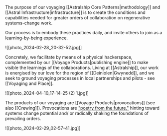 The purpose of our voyaging [[Astralship Core Patterns|methodology]] and [[Astral Infrastructure|infrastructure]] is to create the conditions and capabilities needed for greater orders of collaboration on regenerative systems-change work. 

Our process is to embody these practices daily, and invite others to join as a learning-by-being experience. 

![[photo_2024-02-28_20-32-52.jpg]]

Concretely, we facilitate by means of a physical hackerspace, complemented by our [[Voyage Products|publishing engine]] to make visible the learnings of the collaborations. Living at [[Astralship]], our work is energised by our love for the region of [[Deiniolen|Gwynedd]], and we seek to ground voyaging processes in local partnerships and pilots - see [[Voyaging and Place]].

![[photo_2024-04-10_17-14-25 (2) 1.jpg]]

The products of our voyaging are [[Voyage Products|provocations]] (see also [[Crewing]]). Provocations are ["poetry from the future,"](https://app.thestorygraph.com/books/5c06c3af-3cf6-43fc-8055-bf77de191607) hinting toward systems change potential and/ or radically shaking the foundations of prevailing orders. 

![[photo_2024-02-29_02-57-41.jpg]]